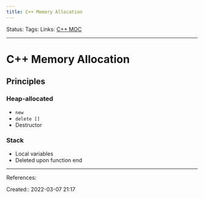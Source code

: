 ```yaml
---
title: C++ Memory Allocation
---
```

Status: 
Tags: 
Links: [C++ MOC](out/c-moc.md)
___

# C++ Memory Allocation
## Principles
### Heap-allocated
- `new`
- `delete []`
- Destructor
### Stack
- Local variables
- Deleted upon function end
___
References:

Created:: 2022-03-07 21:17
